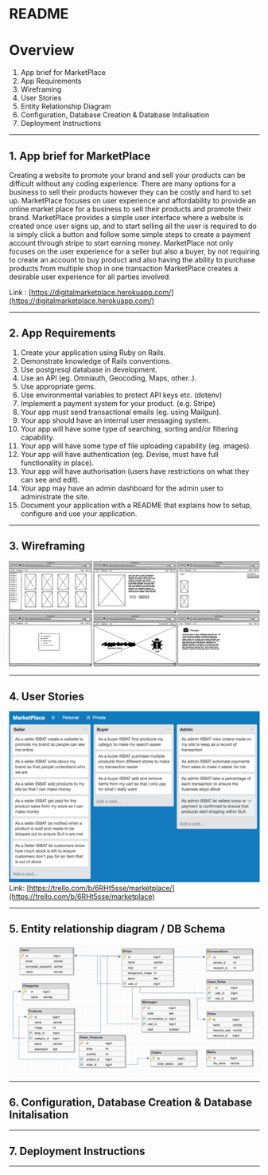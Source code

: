 # README

# Overview
1. App brief for MarketPlace
2. App Requirements
3. Wireframing
4. User Stories
5. Entity Relationship Diagram
6. Configuration, Database Creation & Database Initalisation
7. Deployment Instructions

---
## 1. App brief for MarketPlace

Creating a website to promote your brand and sell your products can be difficult without any coding experience. There are many options for a business to sell their products however they can be costly and hard to set up. MarketPlace focuses on user experience and affordability to provide an online market place for a business to sell their products and promote their brand. MarketPlace provides a simple user interface where a website is created once  user signs up, and to start selling all the user is required to do is simply click a button and follow some simple steps to create a payment account through stripe to start earning money. MarketPlace not only focuses on the user experience for a seller but also a buyer, by not requiring to create an account to buy product and also having the ability to purchase products from multiple shop in one transaction MarketPlace creates a desirable user experience for all parties involved.

Link : [https://digitalmarketplace.herokuapp.com/](https://digitalmarketplace.herokuapp.com/)

---
## 2. App Requirements

1. Create your application using Ruby on Rails.
2. Demonstrate knowledge of Rails conventions.
3. Use postgresql database in development.
4. Use an API (eg. Omniauth, Geocoding, Maps, other..).
5. Use appropriate gems.
6. Use environmental variables to protect API keys etc. (dotenv)
7. Implement a payment system for your product. (e.g. Stripe)
8. Your app must send transactional emails (eg. using Mailgun).
9. Your app should have an internal user messaging system.
10. Your app will have some type of searching, sorting and/or filtering capability.
11. Your app will have some type of file uploading capability (eg. images).
12. Your app will have authentication (eg. Devise, must have full functionality in place).
13. Your app will have authorisation (users have restrictions on what they can see and edit).
14. Your app may have an admin dashboard for the admin user to administrate the site.
15. Document your application with a README that explains how to setup, configure and use your application. 


---
## 3. Wireframing
![wireframe](public/readme_images/wireframe.png?raw=true)

---
## 4. User Stories
![wireframe](public/readme_images/userstories.png?raw=true)
Link: [https://trello.com/b/6RHt5sse/marketplace/](https://trello.com/b/6RHt5sse/marketplace) 

---
## 5. Entity relationship diagram / DB Schema
![ERD](public/readme_images/erd.png?raw=true)

---
## 6. Configuration, Database Creation & Database Initalisation

---
## 7. Deployment Instructions

---

